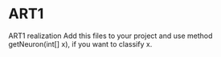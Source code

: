 # ART1
ART1 realization
Add this files to your project and use method getNeuron(int[] x), if you want to classify x.
